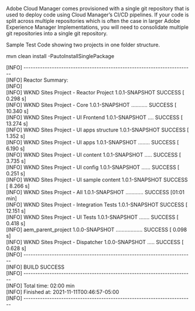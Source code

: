 Adobe Cloud Manager comes provisioned with a single git repository that is used to deploy code using Cloud Manager’s CI/CD pipelines. If your code is split across multiple repositories which is often the case in larger Adobe Experience Manager Implementations, you will need to consolidate multiple git repositories into a single git repository.

Sample Test Code showing two projects in one folder structure. 

mvn clean install -PautoInstallSinglePackage<br>

[INFO] ------------------------------------------------------------------------ <br>
[INFO] Reactor Summary:<br>
[INFO]<br>
[INFO] WKND Sites Project - Reactor Project 1.0.1-SNAPSHOT  SUCCESS [  0.298 s]<br>
[INFO] WKND Sites Project - Core 1.0.1-SNAPSHOT ........... SUCCESS [ 10.340 s]<br>
[INFO] WKND Sites Project - UI Frontend 1.0.1-SNAPSHOT .... SUCCESS [ 13.274 s]<br>
[INFO] WKND Sites Project - UI apps structure 1.0.1-SNAPSHOT SUCCESS [  1.352 s]<br>
[INFO] WKND Sites Project - UI apps 1.0.1-SNAPSHOT ........ SUCCESS [  6.190 s]<br>
[INFO] WKND Sites Project - UI content 1.0.1-SNAPSHOT ..... SUCCESS [  3.735 s]<br>
[INFO] WKND Sites Project - UI config 1.0.1-SNAPSHOT ...... SUCCESS [  0.251 s]<br>
[INFO] WKND Sites Project - UI sample content 1.0.1-SNAPSHOT SUCCESS [  8.266 s]<br>
[INFO] WKND Sites Project - All 1.0.1-SNAPSHOT ............ SUCCESS [01:01 min]<br>
[INFO] WKND Sites Project - Integration Tests 1.0.1-SNAPSHOT SUCCESS [ 12.151 s]<br>
[INFO] WKND Sites Project - UI Tests 1.0.1-SNAPSHOT ....... SUCCESS [  0.418 s]<br>
[INFO] aem_parent_project 1.0.0-SNAPSHOT .................. SUCCESS [  0.098 s]<br>
[INFO] WKND Sites Project - Dispatcher 1.0.0-SNAPSHOT ..... SUCCESS [  0.628 s]<br>
[INFO] ------------------------------------------------------------------------<br>
[INFO] BUILD SUCCESS<br>
[INFO] ------------------------------------------------------------------------<br>
[INFO] Total time:  02:00 min<br>
[INFO] Finished at: 2021-11-11T00:46:57-05:00<br>
[INFO] ------------------------------------------------------------------------<br>
